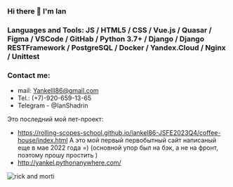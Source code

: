 ### Hi there 👋   I'm Ian

### Languages and Tools: JS / HTML5 / CSS / Vue.js / Quasar / Figma / VSCode / GitHab / Python 3.7+ / Django / Django RESTFramework / PostgreSQL / Docker / Yandex.Cloud / Nginx / Unittest

### Contact me:
- mail: Yankelll86@gmail.com
- Tel.: (+7)-920-659-13-65
- Telegram - @IanShadrin

Это последний мой пет-проект:
- https://rolling-scopes-school.github.io/iankel86-JSFE2023Q4/coffee-house/index.html
А это мой первый первобытный сайт написаный еще в мае 2022 года =) (основной упор был на бэк, а не на фронт, поэтому прошу простить )
- http://yankel.pythonanywhere.com/


![rick and morti](https://user-images.githubusercontent.com/88619378/202723468-ef09748f-2288-4361-8aea-9920b2ca635f.gif)


<!--
**Iankel86/Iankel86** is a ✨ _special_ ✨ repository because its `README.md` (this file) appears on your GitHub profile.

Here are some ideas to get you started:

- 🔭 I’m currently working on ...
- 🌱 I’m currently learning ...
- 👯 I’m looking to collaborate on ...
- 🤔 I’m looking for help with ...
- 💬 Ask me about ...
- 📫 How to reach me: ...
- 😄 Pronouns: ...
- ⚡ Fun fact: ...
-->
